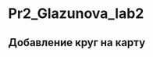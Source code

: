 # Pr2_Glazunova_lab2
<html xmlns="http://www.w3.org/1999/xhtml">
<head>
 <title>Примеры. Добавление прямоугольника на карту.</title>
 <meta http-equiv="Content-Type" content="text/html; charset=utf-8"/>
 <!--
 Подключаем API карт 2.x
 Параметры:
 - load=package.full - полная сборка;
 - lang=ru-RU - язык русский.
 -->
 <script src="http://api-maps.yandex.ru/2.0/?load=package.full&lang=ru-RU"
 type="text/javascript"></script>
 <script type="text/javascript">
 // Как только будет загружен API и готов DOM, выполняем инициализацию
 ymaps.ready(init);
 function init() {
 var myMap = new ymaps.Map('map', {
 center: [-22.91, -43.17],
 zoom: 8
 }),
 // Создаем круг
 myCircle = new ymaps.Circle([
 // Задаем координаты 
 [-22.91, -43.17],
13599]);
 
 myMap.geoObjects.add(myCircle);
 }
 </script>
</head>
<body>
<h2>Добавление круг на карту</h2>
<div id="map" style="width:600px;height:400px"></div>
</body>
</html>

